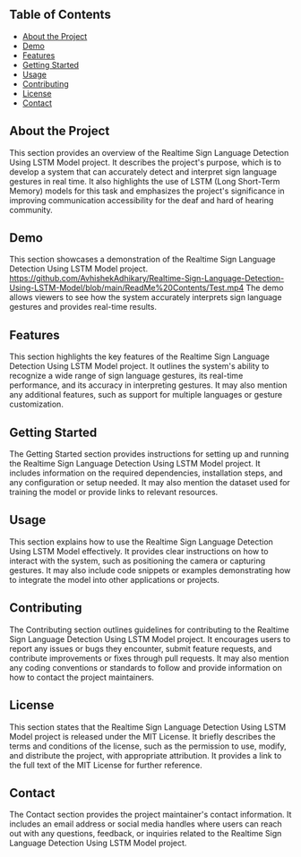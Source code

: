 ## Table of Contents

- [About the Project](#about-the-project)
- [Demo](#demo)
- [Features](#features)
- [Getting Started](#getting-started)
- [Usage](#usage)
- [Contributing](#contributing)
- [License](#license)
- [Contact](#contact)

## About the Project

This section provides an overview of the Realtime Sign Language Detection Using LSTM Model project. It describes the project's purpose, which is to develop a system that can accurately detect and interpret sign language gestures in real time. It also highlights the use of LSTM (Long Short-Term Memory) models for this task and emphasizes the project's significance in improving communication accessibility for the deaf and hard of hearing community.

## Demo

This section showcases a demonstration of the Realtime Sign Language Detection Using LSTM Model project.
https://github.com/AvhishekAdhikary/Realtime-Sign-Language-Detection-Using-LSTM-Model/blob/main/ReadMe%20Contents/Test.mp4
The demo allows viewers to see how the system accurately interprets sign language gestures and provides real-time results.

## Features

This section highlights the key features of the Realtime Sign Language Detection Using LSTM Model project. It outlines the system's ability to recognize a wide range of sign language gestures, its real-time performance, and its accuracy in interpreting gestures. It may also mention any additional features, such as support for multiple languages or gesture customization.

## Getting Started

The Getting Started section provides instructions for setting up and running the Realtime Sign Language Detection Using LSTM Model project. It includes information on the required dependencies, installation steps, and any configuration or setup needed. It may also mention the dataset used for training the model or provide links to relevant resources.

## Usage

This section explains how to use the Realtime Sign Language Detection Using LSTM Model effectively. It provides clear instructions on how to interact with the system, such as positioning the camera or capturing gestures. It may also include code snippets or examples demonstrating how to integrate the model into other applications or projects.

## Contributing

The Contributing section outlines guidelines for contributing to the Realtime Sign Language Detection Using LSTM Model project. It encourages users to report any issues or bugs they encounter, submit feature requests, and contribute improvements or fixes through pull requests. It may also mention any coding conventions or standards to follow and provide information on how to contact the project maintainers.

## License

This section states that the Realtime Sign Language Detection Using LSTM Model project is released under the MIT License. It briefly describes the terms and conditions of the license, such as the permission to use, modify, and distribute the project, with appropriate attribution. It provides a link to the full text of the MIT License for further reference.

## Contact

The Contact section provides the project maintainer's contact information. It includes an email address or social media handles where users can reach out with any questions, feedback, or inquiries related to the Realtime Sign Language Detection Using LSTM Model project.
